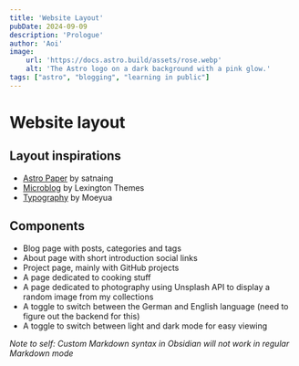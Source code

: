 ```yaml
---
title: 'Website Layout'
pubDate: 2024-09-09
description: 'Prologue'
author: 'Aoi'
image:
    url: 'https://docs.astro.build/assets/rose.webp'
    alt: 'The Astro logo on a dark background with a pink glow.'
tags: ["astro", "blogging", "learning in public"]
---
```


# Website layout

## Layout inspirations

- [Astro Paper](https://astro-paper.pages.dev/) by satnaing
- [Microblog](https://microblog-theta.vercel.app/) by Lexington Themes
- [Typography](https://blog.moeyua.com/) by Moeyua

## Components

- Blog page with posts, categories and tags
- About page with short introduction social links
- Project page, mainly with GitHub projects
- A page dedicated to cooking stuff
- A page dedicated to photography using Unsplash API to display a random image from my collections
- A toggle to switch between the German and English language (need to figure out the backend for this)
- A toggle to switch between light and dark mode for easy viewing

_Note to self: Custom Markdown syntax in Obsidian will not work in regular Markdown mode_
